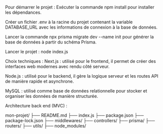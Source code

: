 Pour démarrer le projet :
Exécuter la commande npm install pour installer les dépendances.

Créer un fichier .env à la racine du projet contenant la variable DATABASE_URL avec les informations de connexion à la base de données.

Lancer la commande npx prisma migrate dev --name init pour générer la base de données à partir du schéma Prisma.

Lancer le projet : node index.js


Choix techniques : 
Next.js : utilisé pour le frontend, il permet de créer des interfaces web modernes avec rendu côté serveur.

Node.js : utilisé pour le backend, il gère la logique serveur et les routes API de manière rapide et asynchrone.

MySQL : utilisé comme base de données relationnelle pour stocker et organiser les données de manière structurée.





Architecture back end (MVC) : 

mon-projet/
├── README.md
├── index.js
├── package.json
├── package-lock.json
├── middlewares/
├── controllers/
├── prisma/
├── routers/
├── utils/
├── node_modules/






